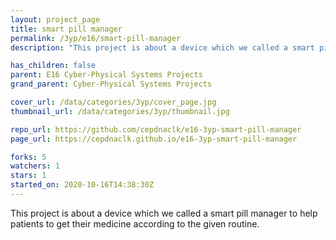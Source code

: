 ```yaml
---
layout: project_page
title: smart pill manager
permalink: /3yp/e16/smart-pill-manager
description: "This project is about a device which we called a smart pill manager to help patients to get their medicine according to the given routine. "

has_children: false
parent: E16 Cyber-Physical Systems Projects
grand_parent: Cyber-Physical Systems Projects

cover_url: /data/categories/3yp/cover_page.jpg
thumbnail_url: /data/categories/3yp/thumbnail.jpg

repo_url: https://github.com/cepdnaclk/e16-3yp-smart-pill-manager
page_url: https://cepdnaclk.github.io/e16-3yp-smart-pill-manager

forks: 5
watchers: 1
stars: 1
started_on: 2020-10-16T14:38:30Z
---
```

This project is about a device which we called a smart pill manager to help patients to get their medicine according to the given routine. 

